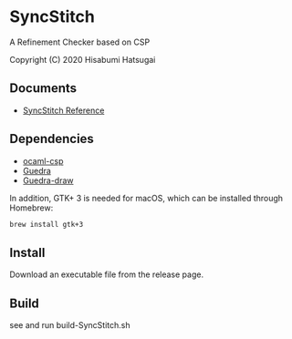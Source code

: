 # SyncStitch

A Refinement Checker based on CSP

Copyright (C) 2020 Hisabumi Hatsugai

## Documents

- [SyncStitch Reference](https://www.principia-m.com/syncstitch/SyncStitch_reference.pdf)

## Dependencies

- [ocaml-csp](https://github.com/hatsugai/ocaml-csp)
- [Guedra](https://github.com/hatsugai/Guedra)
- [Guedra-draw](https://github.com/hatsugai/Guedra-draw)

In addition, GTK+ 3 is needed for macOS, which can be installed through Homebrew:

```sh
brew install gtk+3
```

## Install

Download an executable file from the release page.

## Build

see and run build-SyncStitch.sh
